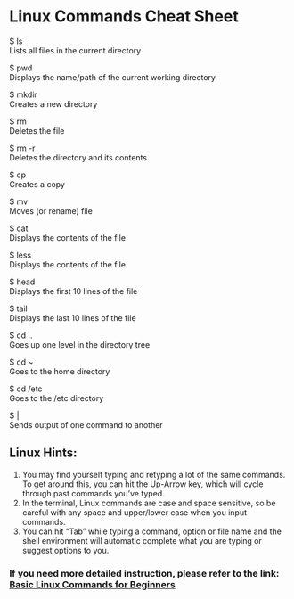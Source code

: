 # Linux Commands Cheat Sheet

$ ls\
Lists all files in the current directory

$ pwd\
Displays the name/path of the current working directory

$ mkdir\
Creates a new directory

$ rm\
Deletes the file

$ rm -r\
Deletes the directory and its contents

$ cp\
Creates a copy

$ mv\
Moves (or rename) file

$ cat\
Displays the contents of the file

$ less\
Displays the contents of the file

$ head\
Displays the first 10 lines of the file

$ tail\
Displays the last 10 lines of the file

$ cd ..\
Goes up one level in the directory tree

$ cd ~\
Goes to the home directory

$ cd /etc\
Goes to the /etc directory

$ |\
Sends output of one command to another

## Linux Hints:
1)	You may find yourself typing and retyping a lot of the same commands. To get around this, you can hit the Up-Arrow key, which will cycle through past commands you’ve typed.
2)	In the terminal, Linux commands are case and space sensitive, so be careful with any space and upper/lower case when you input commands.
3)	You can hit “Tab” while typing a command, option or file name and the shell environment will automatic complete what you are typing or suggest options to you.

### If you need more detailed instruction, please refer to the link: [Basic Linux Commands for Beginners](https://maker.pro/linux/tutorial/basic-linux-commands-for-beginners)

